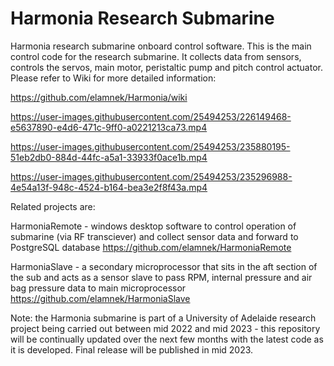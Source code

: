 # Harmonia Research Submarine
Harmonia research submarine onboard control software. This is the main control code for the research submarine. It collects data from sensors, controls the servos, main motor, peristaltic pump and pitch control actuator. Please refer to Wiki for more detailed information:

https://github.com/elamnek/Harmonia/wiki

https://user-images.githubusercontent.com/25494253/226149468-e5637890-e4d6-471c-9ff0-a0221213ca73.mp4



https://user-images.githubusercontent.com/25494253/235880195-51eb2db0-884d-44fc-a5a1-33933f0ace1b.mp4



https://user-images.githubusercontent.com/25494253/235296988-4e54a13f-948c-4524-b164-bea3e2f8f43a.mp4



Related projects are: 

HarmoniaRemote - windows desktop software to control operation of submarine (via RF transciever) and collect sensor data and forward to PostgreSQL database
https://github.com/elamnek/HarmoniaRemote


HarmoniaSlave - a secondary microprocessor that sits in the aft section of the sub and acts as a sensor slave to pass RPM, internal pressure and air bag pressure data to main microprocessor
https://github.com/elamnek/HarmoniaSlave

Note: the Harmonia submarine is part of a University of Adelaide research project being carried out between mid 2022 and mid 2023 - this repository will be continually updated over the next few months with the latest code as it is developed. Final release will be published in mid 2023.
